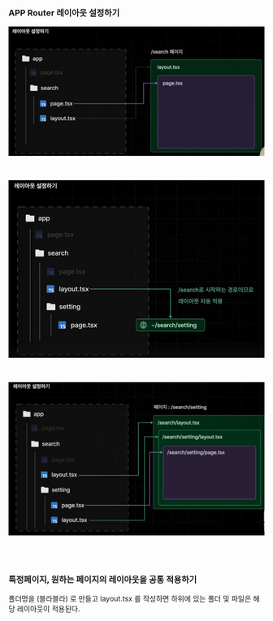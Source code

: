 ### APP Router 레이아웃 설정하기

![#1 앱라우터 레이아웃 설정하기](layout_1.png)

<br>

![#2 앱라우터 레이아웃 설정하기](layout_2.png)

<br>

![#3 앱라우터 레이아웃 설정하기](layout_3.png)

<br>
<br>

### 특정페이지, 원하는 페이지의 레이아웃을 공통 적용하기

폴더명을 (블라블라) 로 만들고 layout.tsx 를 작성하면 하위에 있는 폴더 및 파일은 해당 레이아웃이 적용된다.
